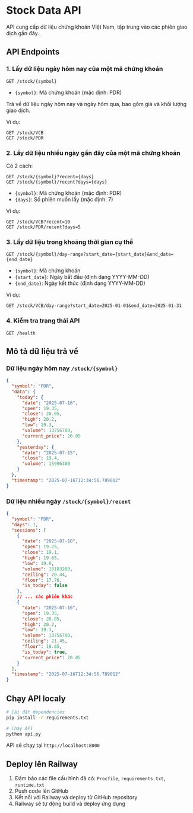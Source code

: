 # Stock Data API

API cung cấp dữ liệu chứng khoán Việt Nam, tập trung vào các phiên giao dịch gần đây.

## API Endpoints

### 1. Lấy dữ liệu ngày hôm nay của một mã chứng khoán

```
GET /stock/{symbol}
```

- `{symbol}`: Mã chứng khoán (mặc định: PDR)

Trả về dữ liệu ngày hôm nay và ngày hôm qua, bao gồm giá và khối lượng giao dịch.

Ví dụ:
```
GET /stock/VCB
GET /stock/PDR
```

### 2. Lấy dữ liệu nhiều ngày gần đây của một mã chứng khoán

Có 2 cách:

```
GET /stock/{symbol}?recent={days}
GET /stock/{symbol}/recent?days={days}
```

- `{symbol}`: Mã chứng khoán (mặc định: PDR)
- `{days}`: Số phiên muốn lấy (mặc định: 7)

Ví dụ:
```
GET /stock/VCB?recent=10
GET /stock/PDR/recent?days=5
```

### 3. Lấy dữ liệu trong khoảng thời gian cụ thể

```
GET /stock/{symbol}/day-range?start_date={start_date}&end_date={end_date}
```

- `{symbol}`: Mã chứng khoán
- `{start_date}`: Ngày bắt đầu (định dạng YYYY-MM-DD)
- `{end_date}`: Ngày kết thúc (định dạng YYYY-MM-DD)

Ví dụ:
```
GET /stock/VCB/day-range?start_date=2025-01-01&end_date=2025-01-31
```

### 4. Kiểm tra trạng thái API

```
GET /health
```

## Mô tả dữ liệu trả về

### Dữ liệu ngày hôm nay `/stock/{symbol}`

```json
{
  "symbol": "PDR",
  "data": {
    "today": {
      "date": "2025-07-16",
      "open": 19.35,
      "close": 20.05,
      "high": 20.2,
      "low": 19.3,
      "volume": 13756700,
      "current_price": 20.05
    },
    "yesterday": {
      "date": "2025-07-15",
      "close": 19.4,
      "volume": 15996300
    }
  },
  "timestamp": "2025-07-16T12:34:56.789012"
}
```

### Dữ liệu nhiều ngày `/stock/{symbol}/recent`

```json
{
  "symbol": "PDR",
  "days": 7,
  "sessions": [
    {
      "date": "2025-07-10",
      "open": 19.25,
      "close": 19.1,
      "high": 19.65,
      "low": 19.0,
      "volume": 18183200,
      "ceiling": 20.44,
      "floor": 17.76,
      "is_today": false
    },
    // ... các phiên khác
    {
      "date": "2025-07-16",
      "open": 19.35,
      "close": 20.05,
      "high": 20.2,
      "low": 19.3,
      "volume": 13756700,
      "ceiling": 21.45,
      "floor": 18.65,
      "is_today": true,
      "current_price": 20.05
    }
  ],
  "timestamp": "2025-07-16T12:34:56.789012"
}
```

## Chạy API localy

```bash
# Cài đặt dependencies
pip install -r requirements.txt

# Chạy API
python api.py
```

API sẽ chạy tại `http://localhost:8000`

## Deploy lên Railway

1. Đảm bảo các file cấu hình đã có: `Procfile`, `requirements.txt`, `runtime.txt`
2. Push code lên GitHub
3. Kết nối với Railway và deploy từ GitHub repository
4. Railway sẽ tự động build và deploy ứng dụng 